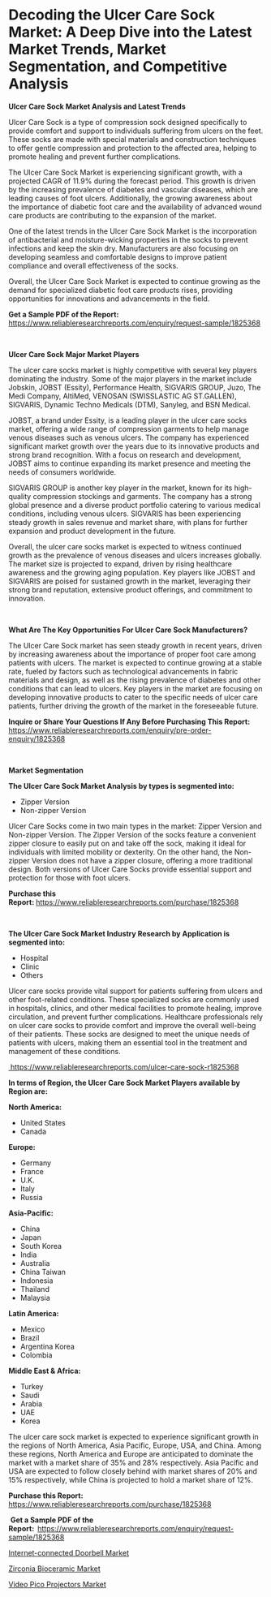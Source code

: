 <p><h1>Decoding the Ulcer Care Sock Market: A Deep Dive into the Latest Market Trends, Market Segmentation, and Competitive Analysis</h1></p><p><strong>Ulcer Care Sock Market Analysis and Latest Trends</strong></p>
<p><p>Ulcer Care Sock is a type of compression sock designed specifically to provide comfort and support to individuals suffering from ulcers on the feet. These socks are made with special materials and construction techniques to offer gentle compression and protection to the affected area, helping to promote healing and prevent further complications.</p><p>The Ulcer Care Sock Market is experiencing significant growth, with a projected CAGR of 11.9% during the forecast period. This growth is driven by the increasing prevalence of diabetes and vascular diseases, which are leading causes of foot ulcers. Additionally, the growing awareness about the importance of diabetic foot care and the availability of advanced wound care products are contributing to the expansion of the market.</p><p>One of the latest trends in the Ulcer Care Sock Market is the incorporation of antibacterial and moisture-wicking properties in the socks to prevent infections and keep the skin dry. Manufacturers are also focusing on developing seamless and comfortable designs to improve patient compliance and overall effectiveness of the socks.</p><p>Overall, the Ulcer Care Sock Market is expected to continue growing as the demand for specialized diabetic foot care products rises, providing opportunities for innovations and advancements in the field.</p></p>
<p><strong>Get a Sample PDF of the Report:&nbsp;</strong> <a href="https://www.reliableresearchreports.com/enquiry/request-sample/1825368">https://www.reliableresearchreports.com/enquiry/request-sample/1825368</a></p>
<p>&nbsp;</p>
<p><strong>Ulcer Care Sock Major Market Players</strong></p>
<p><p>The ulcer care socks market is highly competitive with several key players dominating the industry. Some of the major players in the market include Jobskin, JOBST (Essity), Performance Health, SIGVARIS GROUP, Juzo, The Medi Company, AltiMed, VENOSAN (SWISSLASTIC AG ST.GALLEN), SIGVARIS, Dynamic Techno Medicals (DTM), Sanyleg, and BSN Medical.</p><p>JOBST, a brand under Essity, is a leading player in the ulcer care socks market, offering a wide range of compression garments to help manage venous diseases such as venous ulcers. The company has experienced significant market growth over the years due to its innovative products and strong brand recognition. With a focus on research and development, JOBST aims to continue expanding its market presence and meeting the needs of consumers worldwide.</p><p>SIGVARIS GROUP is another key player in the market, known for its high-quality compression stockings and garments. The company has a strong global presence and a diverse product portfolio catering to various medical conditions, including venous ulcers. SIGVARIS has been experiencing steady growth in sales revenue and market share, with plans for further expansion and product development in the future.</p><p>Overall, the ulcer care socks market is expected to witness continued growth as the prevalence of venous diseases and ulcers increases globally. The market size is projected to expand, driven by rising healthcare awareness and the growing aging population. Key players like JOBST and SIGVARIS are poised for sustained growth in the market, leveraging their strong brand reputation, extensive product offerings, and commitment to innovation.</p></p>
<p>&nbsp;</p>
<p><strong>What Are The Key Opportunities For Ulcer Care Sock Manufacturers?</strong></p>
<p><p>The Ulcer Care Sock market has seen steady growth in recent years, driven by increasing awareness about the importance of proper foot care among patients with ulcers. The market is expected to continue growing at a stable rate, fueled by factors such as technological advancements in fabric materials and design, as well as the rising prevalence of diabetes and other conditions that can lead to ulcers. Key players in the market are focusing on developing innovative products to cater to the specific needs of ulcer care patients, further driving the growth of the market in the foreseeable future.</p></p>
<p><strong>Inquire or Share Your Questions If Any Before Purchasing This Report:</strong> <a href="https://www.reliableresearchreports.com/enquiry/pre-order-enquiry/1825368">https://www.reliableresearchreports.com/enquiry/pre-order-enquiry/1825368</a></p>
<p>&nbsp;</p>
<p><strong>Market Segmentation</strong></p>
<p><strong>The Ulcer Care Sock Market Analysis by types is segmented into:</strong></p>
<p><ul><li>Zipper Version</li><li>Non-zipper Version</li></ul></p>
<p><p>Ulcer Care Socks come in two main types in the market: Zipper Version and Non-zipper Version. The Zipper Version of the socks feature a convenient zipper closure to easily put on and take off the sock, making it ideal for individuals with limited mobility or dexterity. On the other hand, the Non-zipper Version does not have a zipper closure, offering a more traditional design. Both versions of Ulcer Care Socks provide essential support and protection for those with foot ulcers.</p></p>
<p><strong>Purchase this Report:&nbsp;</strong><a href="https://www.reliableresearchreports.com/purchase/1825368">https://www.reliableresearchreports.com/purchase/1825368</a></p>
<p>&nbsp;</p>
<p><strong>The Ulcer Care Sock Market Industry Research by Application is segmented into:</strong></p>
<p><ul><li>Hospital</li><li>Clinic</li><li>Others</li></ul></p>
<p><p>Ulcer care socks provide vital support for patients suffering from ulcers and other foot-related conditions. These specialized socks are commonly used in hospitals, clinics, and other medical facilities to promote healing, improve circulation, and prevent further complications. Healthcare professionals rely on ulcer care socks to provide comfort and improve the overall well-being of their patients. These socks are designed to meet the unique needs of patients with ulcers, making them an essential tool in the treatment and management of these conditions.</p></p>
<p><a href="https://www.reliableresearchreports.com/ulcer-care-sock-r1825368">&nbsp;https://www.reliableresearchreports.com/ulcer-care-sock-r1825368</a></p>
<p><strong>In terms of Region, the Ulcer Care Sock Market Players available by Region are:</strong></p>
<p>
    <p> <strong> North America: </strong>
        <ul>
            <li>United States</li>
            <li>Canada</li>
        </ul>
        </p> 
    <p> <strong> Europe: </strong>
        <ul>
            <li>Germany</li>
            <li>France</li>
            <li>U.K.</li>
            <li>Italy</li>
            <li>Russia</li>
        </ul>
        </p> 
    <p> <strong> Asia-Pacific: </strong>
        <ul>
            <li>China</li>
            <li>Japan</li>
            <li>South Korea</li>
            <li>India</li>
            <li>Australia</li>
            <li>China Taiwan</li>
            <li>Indonesia</li>
            <li>Thailand</li>
            <li>Malaysia</li>
        </ul>
        </p> 
    <p> <strong> Latin America: </strong>
        <ul>
            <li>Mexico</li>
            <li>Brazil</li>
            <li>Argentina Korea</li>
            <li>Colombia</li>
        </ul>
        </p> 
    <p> <strong> Middle East & Africa: </strong>
        <ul>
            <li>Turkey</li>
            <li>Saudi</li>
            <li>Arabia</li>
            <li>UAE</li>
            <li>Korea</li>
        </ul>
    </p>
    </p>
<p><p>The ulcer care sock market is expected to experience significant growth in the regions of North America, Asia Pacific, Europe, USA, and China. Among these regions, North America and Europe are anticipated to dominate the market with a market share of 35% and 28% respectively. Asia Pacific and USA are expected to follow closely behind with market shares of 20% and 15% respectively, while China is projected to hold a market share of 12%.</p></p>
<p><strong>Purchase this Report: </strong><a href="https://www.reliableresearchreports.com/purchase/1825368">https://www.reliableresearchreports.com/purchase/1825368</a></p>
<p>&nbsp;<strong>Get a Sample PDF of the Report:&nbsp;&nbsp;</strong><a href="https://www.reliableresearchreports.com/enquiry/request-sample/1825368">https://www.reliableresearchreports.com/enquiry/request-sample/1825368</a></p>
<p><strong></strong></p>
<p><p><a href="https://www.linkedin.com/pulse/decoding-internet-connected-doorbell-market-metrics-share-trends-mk3lf?trackingId=MMUGKI0ZHGkp9NcLj7PSOQ%3D%3D">Internet-connected Doorbell Market</a></p><p><a href="https://issuu.com/reportprime-2/docs/zirconia-bioceramic-market-size-2030.pptx">Zirconia Bioceramic Market</a></p><p><a href="https://www.linkedin.com/pulse/video-pico-projectors-market-size-cagr-trends-2024-2030-camilytics-jsjlf?trackingId=slXPjbIBa2omsQFuYOLzxQ%3D%3D">Video Pico Projectors Market</a></p></p>